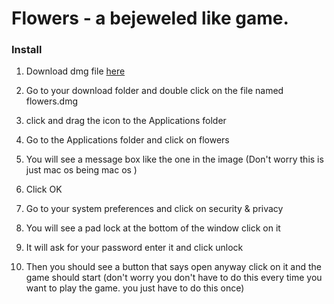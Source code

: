 # Flowers - a bejeweled like game.

### Install 

1. Download dmg file [here](https://github.com/Frankmau5/flowers/blob/main/flowers.dmg) 

2. Go to your download folder and double click on the file named flowers.dmg

3. click and drag the icon to the Applications folder

4. Go to the Applications folder and click on flowers

5. You will see a message box like the one in the image (Don't worry this is just mac os being mac os )

6. Click OK

7. Go to your system preferences and click on security & privacy

8. You will see a pad lock at the bottom of the window click on it 

9. It will ask for your password enter it and click unlock

10. Then you should see a button that says open anyway click on it and the game should start (don't worry you don't have to do this every time you want to play the game. you just have to do this once)

